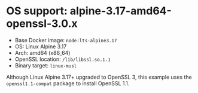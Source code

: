 # OS support: alpine-3.17-amd64-openssl-3.0.x

- Base Docker image: `node:lts-alpine3.17`
- OS: Linux Alpine 3.17
- Arch: amd64 (x86_64)
- OpenSSL location: `/lib/libssl.so.1.1`
- Binary target: `linux-musl`

Although Linux Alpine 3.17+ upgraded to OpenSSL 3, this example uses the `openssl1.1-compat` package to install OpenSSL 1.1.

